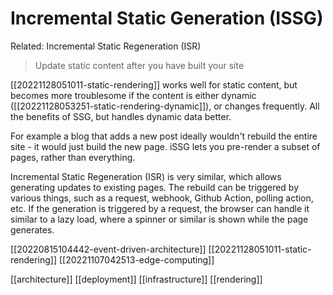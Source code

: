 # Incremental Static Generation (ISSG)

Related: Incremental Static Regeneration (ISR)

>Update static content after you have built your site

[[20221128051011-static-rendering]] works well for static content, but becomes more troublesome if the content is either dynamic ([[20221128053251-static-rendering-dynamic]]), or changes frequently. All the benefits of SSG, but handles dynamic data better.

For example a blog that adds a new post ideally wouldn't rebuild the entire site - it would just build the new page. iSSG lets you pre-render a subset of pages, rather than everything.

Incremental Static Regeneration (ISR) is very similar, which allows generating updates to existing pages. The rebuild can be triggered by various things, such as a request, webhook, Github Action, polling action, etc. If the generation is triggered by a request, the browser can handle it similar to a lazy load, where a spinner or similar is shown while the page generates.

[[20220815104442-event-driven-architecture]]
[[20221128051011-static-rendering]]
[[20221107042513-edge-computing]]

[[architecture]]
[[deployment]]
[[infrastructure]]
[[rendering]]